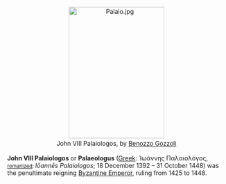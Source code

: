 <div class="photo" colspan="2" style="text-align: center; margin: 25px 0 10px;"><a class="image" href="https://en.wikipedia.org/wiki/File:Palaio.jpg"><img alt="Palaio.jpg" data-file-height="2502" data-file-width="1818" decoding="async" height="303" src="https://upload.wikimedia.org/wikipedia/commons/thumb/2/24/Palaio.jpg/220px-Palaio.jpg" srcset="https://upload.wikimedia.org/wikipedia/commons/thumb/2/24/Palaio.jpg/330px-Palaio.jpg 1.5x, //upload.wikimedia.org/wikipedia/commons/thumb/2/24/Palaio.jpg/440px-Palaio.jpg 2x" width="220"/></a><div style="line-height:normal;padding-bottom:0.2em;padding-top:0.2em;">John VIII Palaiologos, by <a href="https://en.wikipedia.org/wiki/Benozzo_Gozzoli" title="Benozzo Gozzoli">Benozzo Gozzoli</a></div></div>

[comment]: # 'breakpoint'
<p><b>John VIII Palaiologos</b> or <b>Palaeologus</b> (<a href="https://en.wikipedia.org/wiki/Greek_language" title="Greek language">Greek</a>: <span lang="el">Ἰωάννης Παλαιολόγος</span>, <small><a href="https://en.wikipedia.org/wiki/Romanization_of_Greek" title="Romanization of Greek">romanized</a>: </small><i lang="el-Latn" title="Greek-language romanization">Iōannēs Palaiologos</i>; 18 December 1392 – 31 October 1448) was the penultimate reigning <a class="mw-redirect" href="https://en.wikipedia.org/wiki/Byzantine_Emperor" title="Byzantine Emperor">Byzantine Emperor</a>, ruling from 1425 to 1448.
</p>